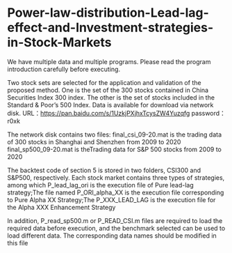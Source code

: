 # Power-law-distribution-Lead-lag-effect-and-Investment-strategies-in-Stock-Markets

We have multiple data and multiple programs. Please read the program introduction carefully before executing.

Two stock sets are selected for the application and validation of the proposed method. One is the set of the 300 stocks contained in China Securities Index 300 index. The other is the set of stocks included in the Standard & Poor’s 500 Index. Data is available for download via network disk.
URL：https://pan.baidu.com/s/1UzkjPXjhxTcysZW4Yuzqfg 
password：r0xk 

The network disk contains two files:
final_csi_09-20.mat is the trading data of 300 stocks in Shanghai and Shenzhen from 2009 to 2020
final_sp500_09-20.mat is theTrading data for S&P 500 stocks from 2009 to 2020



The backtest code of section 5 is stored in two folders, CSI300 and S&P500, respectively.
Each stock market contains three types of strategies, among which P_lead_lag_ori is the execution file of Pure lead-lag strategy;The file named P_ORI_alpha_XX is the execution file corresponding to Pure Alpha XX Strategy;The P_XXX_LEAD_LAG is the execution file for the Alpha XXX Enhancement Strategy


In addition, P_read_sp500.m or P_READ_CSI.m files are required to load the required data before execution, and the benchmark selected can be used to load different data. The corresponding data names should be modified in this file
